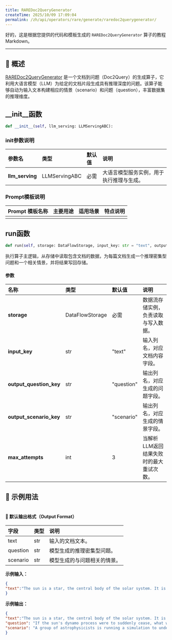 ```yaml
---
title: RAREDoc2QueryGenerator
createTime: 2025/10/09 17:09:04
permalink: /zh/api/operators/rare/generate/raredoc2querygenerator/
---
```


好的，这是根据您提供的代码和模板生成的 `RAREDoc2QueryGenerator` 算子的教程 Markdown。

---

## 📘 概述

[RAREDoc2QueryGenerator](https://github.com/OpenDCAI/DataFlow/blob/main/dataflow/operators/reasoning/generate/reasoning_answer_generator.py) 是一个文档到问题（Doc2Query）的生成算子，它利用大语言模型（LLM）为给定的文档片段生成具有推理深度的问题。该算子能够自动为输入文本构建相应的情景（scenario）和问题（question），丰富数据集的推理维度。

## __init__函数

```python
def __init__(self, llm_serving: LLMServingABC):
```

### init参数说明

| 参数名 | 类型 | 默认值 | 说明 |
| :--- | :--- | :--- | :--- |
| **llm_serving** | LLMServingABC | 必需 | 大语言模型服务实例，用于执行推理与生成。 |

### Prompt模板说明

| Prompt 模板名称 | 主要用途 | 适用场景 | 特点说明 |
| :--- | :--- | :--- | :--- |
| | | | |

## run函数

```python
def run(self, storage: DataFlowStorage, input_key: str = "text", output_question_key: str = "question", output_scenario_key: str = "scenario", max_attempts: int = 3):
```

执行算子主逻辑，从存储中读取包含文档的数据，为每篇文档生成一个推理密集型问题和一个相关情景，并将结果写回存储。

#### 参数

| 名称 | 类型 | 默认值 | 说明 |
| :--- | :--- | :--- | :--- |
| **storage** | DataFlowStorage | 必需 | 数据流存储实例，负责读取与写入数据。 |
| **input_key** | str | "text" | 输入列名，对应文档内容字段。 |
| **output_question_key** | str | "question" | 输出列名，对应生成的问题字段。 |
| **output_scenario_key** | str | "scenario" | 输出列名，对应生成的情景字段。 |
| **max_attempts** | int | 3 | 当解析LLM返回结果失败时的最大重试次数。 |

## 🧠 示例用法

```python

```

#### 🧾 默认输出格式（Output Format）

| 字段 | 类型 | 说明 |
| :--- | :--- | :--- |
| text | str | 输入的文档文本。 |
| question | str | 模型生成的推理密集型问题。 |
| scenario | str | 模型生成的与问题相关的情景。 |

**示例输入：**

```json
{
"text":"The sun is a star, the central body of the solar system. It is a nearly perfect sphere of hot plasma, with internal convective motion that generates a magnetic field via a dynamo process. It is by far the most important source of energy for life on Earth."
}
```

**示例输出：**

```json
{
"text":"The sun is a star, the central body of the solar system. It is a nearly perfect sphere of hot plasma, with internal convective motion that generates a magnetic field via a dynamo process. It is by far the most important source of energy for life on Earth.",
"question": "If the sun's dynamo process were to suddenly cease, what would be the immediate and long-term consequences for its magnetic field and the subsequent impact on Earth's environment, assuming all other solar functions remain constant?",
"scenario": "A group of astrophysicists is running a simulation to understand the critical functions of a star. They decide to model a scenario where the internal convective motion of a sun-like star is artificially halted."
}
```
